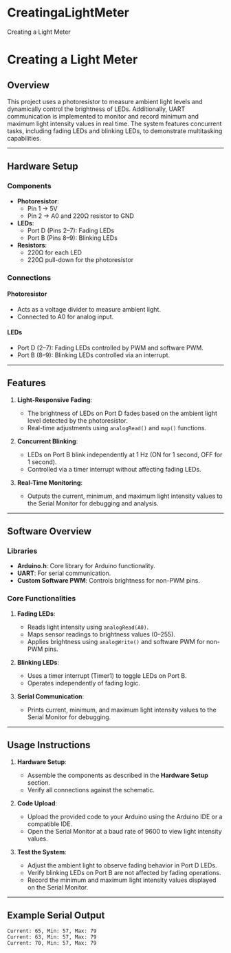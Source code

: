# CreatingaLightMeter
Creating a Light Meter
# **Creating a Light Meter**

## **Overview**
This project uses a photoresistor to measure ambient light levels and dynamically control the brightness of LEDs. Additionally, UART communication is implemented to monitor and record minimum and maximum light intensity values in real time. The system features concurrent tasks, including fading LEDs and blinking LEDs, to demonstrate multitasking capabilities.

---

## **Hardware Setup**

### **Components**
- **Photoresistor**:
  - Pin 1 → 5V
  - Pin 2 → A0 and 220Ω resistor to GND
- **LEDs**:
  - Port D (Pins 2–7): Fading LEDs
  - Port B (Pins 8–9): Blinking LEDs
- **Resistors**:
  - 220Ω for each LED
  - 220Ω pull-down for the photoresistor

### **Connections**
#### **Photoresistor**
- Acts as a voltage divider to measure ambient light.
- Connected to A0 for analog input.

#### **LEDs**
- Port D (2–7): Fading LEDs controlled by PWM and software PWM.
- Port B (8–9): Blinking LEDs controlled via an interrupt.

---

## **Features**
1. **Light-Responsive Fading**:
   - The brightness of LEDs on Port D fades based on the ambient light level detected by the photoresistor.
   - Real-time adjustments using `analogRead()` and `map()` functions.

2. **Concurrent Blinking**:
   - LEDs on Port B blink independently at 1 Hz (ON for 1 second, OFF for 1 second).
   - Controlled via a timer interrupt without affecting fading LEDs.

3. **Real-Time Monitoring**:
   - Outputs the current, minimum, and maximum light intensity values to the Serial Monitor for debugging and analysis.

---

## **Software Overview**

### **Libraries**
- **Arduino.h**: Core library for Arduino functionality.
- **UART**: For serial communication.
- **Custom Software PWM**: Controls brightness for non-PWM pins.

### **Core Functionalities**
1. **Fading LEDs**:
   - Reads light intensity using `analogRead(A0)`.
   - Maps sensor readings to brightness values (0–255).
   - Applies brightness using `analogWrite()` and software PWM for non-PWM pins.

2. **Blinking LEDs**:
   - Uses a timer interrupt (Timer1) to toggle LEDs on Port B.
   - Operates independently of fading logic.

3. **Serial Communication**:
   - Prints current, minimum, and maximum light intensity values to the Serial Monitor for debugging.

---

## **Usage Instructions**

1. **Hardware Setup**:
   - Assemble the components as described in the **Hardware Setup** section.
   - Verify all connections against the schematic.

2. **Code Upload**:
   - Upload the provided code to your Arduino using the Arduino IDE or a compatible IDE.
   - Open the Serial Monitor at a baud rate of 9600 to view light intensity values.

3. **Test the System**:
   - Adjust the ambient light to observe fading behavior in Port D LEDs.
   - Verify blinking LEDs on Port B are not affected by fading operations.
   - Record the minimum and maximum light intensity values displayed on the Serial Monitor.

---

## **Example Serial Output**
```plaintext
Current: 65, Min: 57, Max: 79
Current: 63, Min: 57, Max: 79
Current: 70, Min: 57, Max: 79
